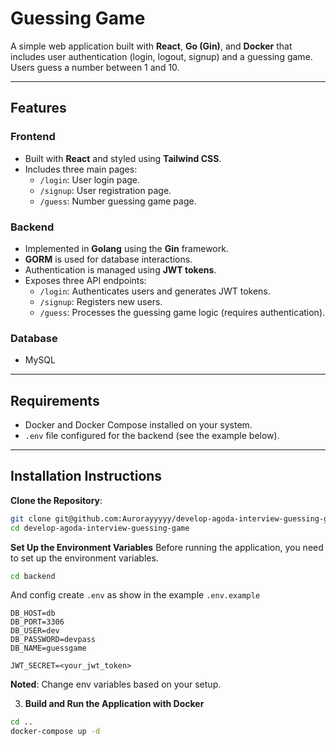 # Guessing Game

A simple web application built with **React**, **Go (Gin)**, and **Docker** that includes user authentication (login, logout, signup) and a guessing game. Users guess a number between 1 and 10.

---

## Features

### Frontend
- Built with **React** and styled using **Tailwind CSS**.
- Includes three main pages:
  - `/login`: User login page.
  - `/signup`: User registration page.
  - `/guess`: Number guessing game page.

### Backend
- Implemented in **Golang** using the **Gin** framework.
- **GORM** is used for database interactions.
- Authentication is managed using **JWT tokens**.
- Exposes three API endpoints:
  - `/login`: Authenticates users and generates JWT tokens.
  - `/signup`: Registers new users.
  - `/guess`: Processes the guessing game logic (requires authentication).

### Database
- MySQL

---

## Requirements
- Docker and Docker Compose installed on your system.
- `.env` file configured for the backend (see the example below).

---

## Installation Instructions

**Clone the Repository**:
 ```bash
 git clone git@github.com:Aurorayyyyy/develop-agoda-interview-guessing-game.git
 cd develop-agoda-interview-guessing-game
 ```

**Set Up the Environment Variables**
Before running the application, you need to set up the environment variables.

```bash
cd backend
```

And config create `.env` as show in the example `.env.example`

```
DB_HOST=db
DB_PORT=3306
DB_USER=dev
DB_PASSWORD=devpass
DB_NAME=guessgame

JWT_SECRET=<your_jwt_token>
```
  **Noted**: Change env variables based on your setup.

3. **Build and Run the Application with Docker**
```bash
cd ..
docker-compose up -d
```
